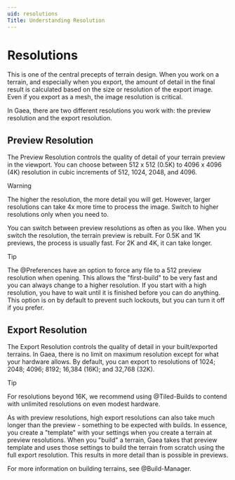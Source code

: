 ```yaml
---
uid: resolutions
Title: Understanding Resolution
---
```


# Resolutions

This is one of the central precepts of terrain design. When you work on a terrain, and especially when you export, the amount of detail in the final result is calculated based on the size or resolution of the export image. Even if you export as a mesh, the image resolution is critical.

In Gaea, there are two different resolutions you work with: the preview resolution and the export resolution.

## Preview Resolution
The Preview Resolution controls the quality of detail of your terrain preview in the viewport. You can choose between 512 x 512 (0.5K) to 4096 x 4096 (4K) resolution in cubic increments of 512, 1024, 2048, and 4096.

> [!WARNING]
> The higher the resolution, the more detail you will get. However, larger resolutions can take 4x more time to process the image. Switch to higher resolutions only when you need to.

You can switch between preview resolutions as often as you like. When you switch the resolution, the terrain preview is rebuilt. For 0.5K and 1K previews, the process is usually fast. For 2K and 4K, it can take longer.

> [!TIP]
> The @Preferences have an option to force any file to a 512 preview resolution when opening. This allows the "first-build" to be very fast and you can always change to a higher resolution. If you start with a high resolution, you have to wait until it is finished before you can do anything. 
> This option is on by default to prevent such lockouts, but you can turn it off if you prefer.

## Export Resolution
The Export Resolution controls the quality of detail in your built/exported terrains. In Gaea, there is no limit on maximum resolution except for what your hardware allows. By default, you can export to resolutions of 1024; 2048; 4096; 8192; 16,384 (16K); and 32,768 (32K). 

> [!TIP]
> For resolutions beyond 16K, we recommend using @Tiled-Builds to contend with unlimited resolutions on even modest hardware.

As with preview resolutions, high export resolutions can also take much longer than the preview - something to be expected with builds. In essence, you create a "template" with your settings when you create a terrain at preview resolutions. When you "build" a terrain, Gaea takes that preview template and uses those settings to build the terrain from scratch using the full export resolution. This results in more detail than is possible in previews.

For more information on building terrains, see @Build-Manager.
